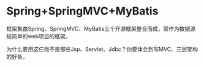 # Spring+SpringMVC+MyBatis

框架集由Spring、SpringMVC、MyBatis三个开源框架整合而成，常作为数据源较简单的web项目的框架。

为什么要用这仨而不是那些Jsp、Servlet、Jdbc？你要体会到写MVC、三层架构的好处。

